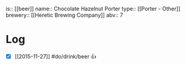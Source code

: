 is:: [[beer]]
name:: Chocolate Hazelnut Porter
type:: [[Porter - Other]]
brewery:: [[Heretic Brewing Company]]
abv:: 7

# Log
- [x] [[2015-11-27]] #do/drink/beer 👍

